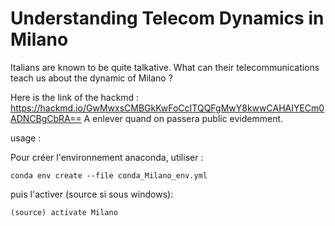 # Understanding Telecom Dynamics in Milano

Italians are known to be quite talkative. What can their telecommunications teach us about the dynamic of Milano ?

Here is the link of the hackmd : https://hackmd.io/GwMwxsCMBGkKwFoCcITQQFgMwY8kwwCAHAIYECm0ADNCBgCbRA==
A enlever quand on passera public evidemment.

usage :

Pour créer l'environnement anaconda, utiliser : 
	
	conda env create --file conda_Milano_env.yml
puis l'activer (source si sous windows):
	
	(source) activate Milano
